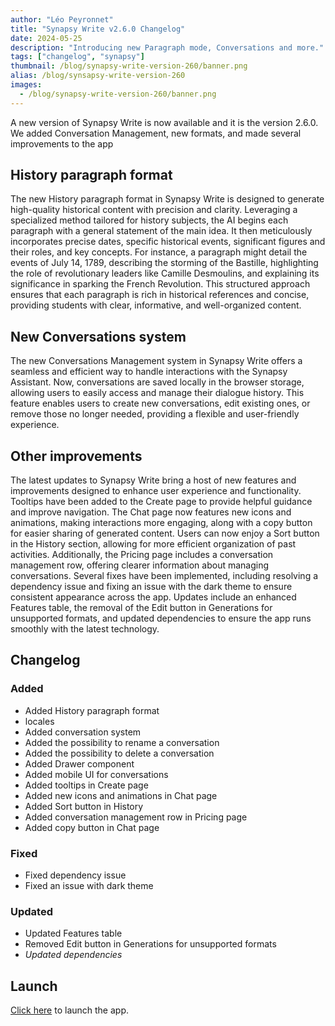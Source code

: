 ```yaml
---
author: "Léo Peyronnet"
title: "Synapsy Write v2.6.0 Changelog"
date: 2024-05-25
description: "Introducing new Paragraph mode, Conversations and more."
tags: ["changelog", "synapsy"]
thumbnail: /blog/synapsy-write-version-260/banner.png
alias: /blog/synsapsy-write-version-260
images:
  - /blog/synapsy-write-version-260/banner.png
---
```


A new version of Synapsy Write is now available and it is the version 2.6.0. We added Conversation Management, new formats, and made several improvements to the app

## History paragraph format

The new History paragraph format in Synapsy Write is designed to generate high-quality historical content with precision and clarity. Leveraging a specialized method tailored for history subjects, the AI begins each paragraph with a general statement of the main idea. It then meticulously incorporates precise dates, specific historical events, significant figures and their roles, and key concepts. For instance, a paragraph might detail the events of July 14, 1789, describing the storming of the Bastille, highlighting the role of revolutionary leaders like Camille Desmoulins, and explaining its significance in sparking the French Revolution. This structured approach ensures that each paragraph is rich in historical references and concise, providing students with clear, informative, and well-organized content.

## New Conversations system

The new Conversations Management system in Synapsy Write offers a seamless and efficient way to handle interactions with the Synapsy Assistant. Now, conversations are saved locally in the browser storage, allowing users to easily access and manage their dialogue history. This feature enables users to create new conversations, edit existing ones, or remove those no longer needed, providing a flexible and user-friendly experience.

## Other improvements

The latest updates to Synapsy Write bring a host of new features and improvements designed to enhance user experience and functionality. Tooltips have been added to the Create page to provide helpful guidance and improve navigation. The Chat page now features new icons and animations, making interactions more engaging, along with a copy button for easier sharing of generated content. Users can now enjoy a Sort button in the History section, allowing for more efficient organization of past activities. Additionally, the Pricing page includes a conversation management row, offering clearer information about managing conversations. Several fixes have been implemented, including resolving a dependency issue and fixing an issue with the dark theme to ensure consistent appearance across the app. Updates include an enhanced Features table, the removal of the Edit button in Generations for unsupported formats, and updated dependencies to ensure the app runs smoothly with the latest technology.

## Changelog

### Added

- Added History paragraph format
- locales
- Added conversation system
- Added the possibility to rename a conversation
- Added the possibility to delete a conversation
- Added Drawer component
- Added mobile UI for conversations
- Added tooltips in Create page
- Added new icons and animations in Chat page
- Added Sort button in History
- Added conversation management row in Pricing page
- Added copy button in Chat page

### Fixed

- Fixed dependency issue
- Fixed an issue with dark theme

### Updated

- Updated Features table
- Removed Edit button in Generations for unsupported formats
- _Updated dependencies_

## Launch

[Click here](https://write.peyronnet.group) to launch the app.
